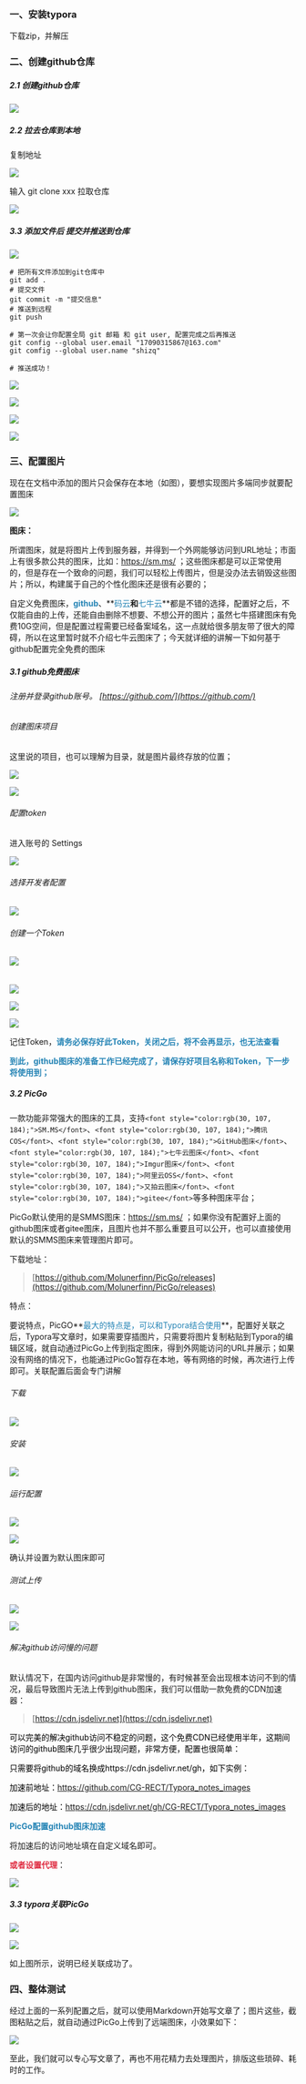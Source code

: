 ### 一、安装typora
下载zip，并解压

### 二、创建github仓库
##### 2.1 创建github仓库
![](https://cdn.nlark.com/yuque/0/2025/png/22229609/1736434334420-de74a91a-9f74-4262-a5e8-0ca36dfe724f.png)

##### 2.2 拉去仓库到本地
复制地址

![](https://cdn.nlark.com/yuque/0/2025/png/22229609/1736434388523-48caae0a-bfd5-4dbc-92ae-619092ba3b24.png)

输入 git clone xxx 拉取仓库

![](https://cdn.nlark.com/yuque/0/2025/png/22229609/1736434422436-4ac7014f-e62a-48ec-98c7-98c33a891001.png)

##### 3.3 添加文件后 提交并推送到仓库
![](https://cdn.nlark.com/yuque/0/2025/png/22229609/1736434496512-c5b222b8-339a-4162-b9be-7521f0e0e5cf.png)

```shell
# 把所有文件添加到git仓库中
git add .
# 提交文件
git commit -m "提交信息"
# 推送到远程
git push

# 第一次会让你配置全局 git 邮箱 和 git user, 配置完成之后再推送
git config --global user.email "17090315867@163.com"
git comfig --global user.name "shizq"

# 推送成功！
```

![](https://cdn.nlark.com/yuque/0/2025/png/22229609/1736434754085-09d870cb-0468-4fe8-bd72-b01b54ab526d.png)

![](https://cdn.nlark.com/yuque/0/2025/png/22229609/1736434791279-ec7ff392-d571-4870-b95b-2356a739f51a.png)

![](https://cdn.nlark.com/yuque/0/2025/png/22229609/1736434798397-388eff35-cd4a-4d04-abea-73fd7ea12591.png)

![](https://cdn.nlark.com/yuque/0/2025/png/22229609/1736434827019-bde0b9bc-6934-45b8-a858-29fa0c252bc9.png)

### 三、配置图片
现在在文档中添加的图片只会保存在本地（如图），要想实现图片多端同步就要配置图床

![](https://cdn.nlark.com/yuque/0/2025/png/22229609/1736434920937-61136352-5bb8-465d-a55e-750c15e36617.png)

**图床：**

所谓图床，就是将图片上传到服务器，并得到一个外网能够访问到URL地址；市面上有很多款公共的图床，比如：https://sm.ms/ ；这些图床都是可以正常使用的，但是存在一个致命的问题，我们可以轻松上传图片，但是没办法去销毁这些图片；所以，构建属于自己的个性化图床还是很有必要的；

自定义免费图床，**<font style="color:rgb(37, 132, 181);">github</font>**、**<font style="color:rgb(37, 132, 181);">码云</font>**和**<font style="color:rgb(37, 132, 181);">七牛云</font>**都是不错的选择，配置好之后，不仅能自由的上传，还能自由删除不想要、不想公开的图片；虽然七牛搭建图床有免费10G空间，但是配置过程需要已经备案域名，这一点就给很多朋友带了很大的障碍，所以在这里暂时就不介绍七牛云图床了；今天就详细的讲解一下如何基于github配置完全免费的图床

##### 3.1 github免费图床
###### 注册并登录github账号。 [https://github.com/](https://github.com/) 
###### 创建图床项目
这里说的项目，也可以理解为目录，就是图片最终存放的位置；

![](https://cdn.nlark.com/yuque/0/2025/png/22229609/1736435285283-1b4617d3-86f2-4e2a-9f14-7e4b622181a4.png)

![](https://cdn.nlark.com/yuque/0/2025/png/22229609/1736435799979-9b2e5919-5bfb-4b0b-a955-d2224d6a79fe.png)

###### 配置token
进入账号的 Settings

![](https://cdn.nlark.com/yuque/0/2025/png/22229609/1736435354386-16f726b2-7107-4768-b419-b44a6d019e96.png)

###### 选择开发者配置
![](https://cdn.nlark.com/yuque/0/2025/png/22229609/1736435408351-40efb512-d027-4a60-98c1-32f47816c2a4.png)

###### 创建一个Token
###### ![](https://cdn.nlark.com/yuque/0/2025/png/22229609/1736435561169-55c0b7c1-24a8-4b0b-a954-08f9206a4b15.png)
![](https://cdn.nlark.com/yuque/0/2025/png/22229609/1736435634598-d25925af-1f1f-4627-8202-f0be0adabe1f.png)

![](https://cdn.nlark.com/yuque/0/2025/png/22229609/1736436078902-36e35d2f-dc5c-48f1-bd29-41d32eb72ba1.png)

![](https://cdn.nlark.com/yuque/0/2025/png/22229609/1736436141644-13da1284-a325-461e-86ba-d21c19a8f5cb.png)

记住Token，**<font style="color:rgb(37, 132, 181);">请务必保存好此Token，关闭之后，将不会再显示，也无法查看</font>**

**<font style="color:rgb(37, 132, 181);">到此，github图床的准备工作已经完成了，请保存好项目名称和Token，下一步将使用到；</font>**

**<font style="color:rgb(37, 132, 181);"></font>**

##### 3.2 PicGo
一款功能非常强大的图床的工具，支持`<font style="color:rgb(30, 107, 184);">SM.MS</font>`、`<font style="color:rgb(30, 107, 184);">腾讯COS</font>`、`<font style="color:rgb(30, 107, 184);">GitHub图床</font>`、`<font style="color:rgb(30, 107, 184);">七牛云图床</font>`、`<font style="color:rgb(30, 107, 184);">Imgur图床</font>`、`<font style="color:rgb(30, 107, 184);">阿里云OSS</font>`、`<font style="color:rgb(30, 107, 184);">又拍云图床</font>`、`<font style="color:rgb(30, 107, 184);">gitee</font>`等多种图床平台；

PicGo默认使用的是SMMS图床：https://sm.ms/ ；如果你没有配置好上面的github图床或者gitee图床，且图片也并不那么重要且可以公开，也可以直接使用默认的SMMS图床来管理图片即可。

下载地址：

> [https://github.com/Molunerfinn/PicGo/releases](https://github.com/Molunerfinn/PicGo/releases)
>

特点：

要说特点，PicGO**<font style="color:rgb(37, 132, 181);">最大的特点是，可以和Typora结合使用</font>**，配置好关联之后，Typora写文章时，如果需要穿插图片，只需要将图片复制粘贴到Typora的编辑区域，就自动通过PicGo上传到指定图床，得到外网能访问的URL并展示；如果没有网络的情况下，也能通过PicGo暂存在本地，等有网络的时候，再次进行上传即可。关联配置后面会专门讲解

###### 下载
![](https://cdn.nlark.com/yuque/0/2025/png/22229609/1736436438480-2186590e-a18e-44bb-8a43-75af9573e10b.png)

###### 安装
![](https://cdn.nlark.com/yuque/0/2025/png/22229609/1736436525645-dffd680b-aa64-4f73-a02d-9d0f21811156.png)

###### 运行配置
![](https://cdn.nlark.com/yuque/0/2025/png/22229609/1736436581569-ee7fdf75-5b0b-474b-b894-83344f6109e5.png)

![](https://cdn.nlark.com/yuque/0/2025/png/22229609/1736436791910-be5f79a3-a075-45a5-83b2-3a551b560644.png)

确认并设置为默认图床即可

###### 测试上传
![](https://cdn.nlark.com/yuque/0/2025/png/22229609/1736436950218-9610f8e2-b6d7-49fe-b9e1-29ebd036ac2e.png)

![](https://cdn.nlark.com/yuque/0/2025/png/22229609/1736437836851-924e9960-6dc3-42dd-8bd3-8468672c09ce.png)

###### 解决github访问慢的问题
默认情况下，在国内访问github是非常慢的，有时候甚至会出现根本访问不到的情况，最后导致图片无法上传到github图床，我们可以借助一款免费的CDN加速器：

> [https://cdn.jsdelivr.net](https://cdn.jsdelivr.net)
>

<font style="color:black;">可以完美的解决github访问不稳定的问题，这个免费CDN已经使用半年，这期间访问的github图床几乎很少出现问题，非常方便，配置也很简单：</font>

<font style="color:black;">只需要将github的域名换成https://cdn.jsdelivr.net/gh，如下实例：</font>

<font style="color:black;">加速前地址：https://github.com/CG-RECT/Typora_notes_images</font>

<font style="color:black;">加速后的地址：https://cdn.jsdelivr.net/gh/CG-RECT/Typora_notes_images</font>

**<font style="color:rgb(37, 132, 181);">PicGo配置github图床加速</font>**

将加速后的访问地址填在自定义域名即可。

**<font style="color:#DF2A3F;">或者设置代理</font>**：

![](https://cdn.nlark.com/yuque/0/2025/png/22229609/1736437916604-75b53a4f-c2ee-414f-92f2-ce30d7c8848b.png)

##### 3.3 typora关联PicGo
![](https://cdn.nlark.com/yuque/0/2025/png/22229609/1736438104591-68619338-0436-4a1a-a030-907f97aec9bd.png)

![](https://cdn.nlark.com/yuque/0/2025/png/22229609/1736438076689-e72cf387-1c5f-4092-bd6c-2c1f4ef1f602.png)

如上图所示，说明已经关联成功了。

### 四、整体测试
经过上面的一系列配置之后，就可以使用Markdown开始写文章了；图片这些，截图粘贴之后，就自动通过PicGo上传到了远端图床，小效果如下：

![](https://cdn.nlark.com/yuque/0/2025/png/22229609/1736439215646-e8c948ad-d8da-46ad-a72c-27dfbad0a3d0.png)

至此，我们就可以专心写文章了，再也不用花精力去处理图片，排版这些琐碎、耗时的工作。

